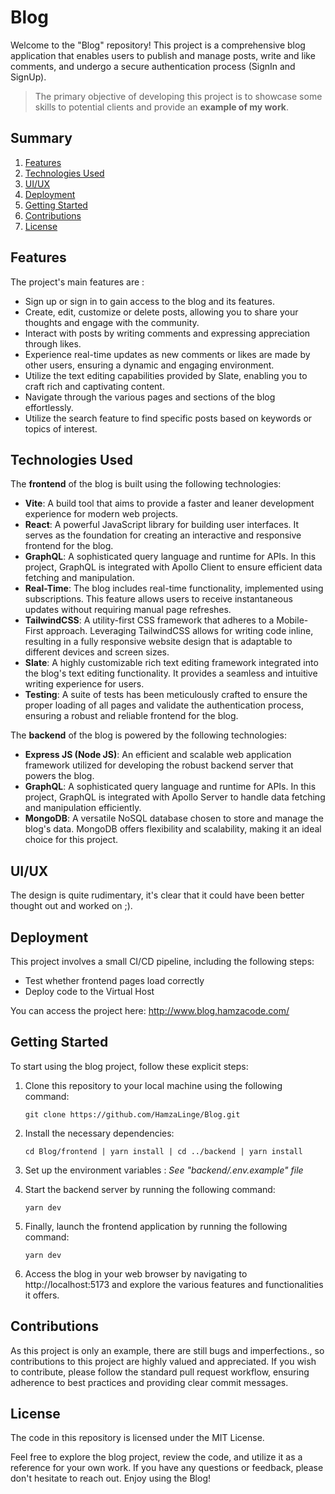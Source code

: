 # Blog

Welcome to the "Blog" repository! This project is a comprehensive blog application that enables users to publish and manage posts, write and like comments, and undergo a secure authentication process (SignIn and SignUp).

> The primary objective of developing this project is to showcase some skills to potential clients and provide an **example of my work**.

## Summary

1. [Features](#features)
2. [Technologies Used](#technologies-used)
3. [UI/UX](#uiux)
4. [Deployment](#deployment)
5. [Getting Started](#getting-started)
6. [Contributions](#contributions)
7. [License](#license)

## <a name="features"></a>Features

The project's main features are :

- Sign up or sign in to gain access to the blog and its features.
- Create, edit, customize or delete posts, allowing you to share your thoughts and engage with the community.
- Interact with posts by writing comments and expressing appreciation through likes.
- Experience real-time updates as new comments or likes are made by other users, ensuring a dynamic and engaging environment.
- Utilize the text editing capabilities provided by Slate, enabling you to craft rich and captivating content.
- Navigate through the various pages and sections of the blog effortlessly.
- Utilize the search feature to find specific posts based on keywords or topics of interest.

## <a name="technologies-used"></a>Technologies Used

The **frontend** of the blog is built using the following technologies:

- **Vite**: A build tool that aims to provide a faster and leaner development experience for modern web projects.
- **React**: A powerful JavaScript library for building user interfaces. It serves as the foundation for creating an interactive and responsive frontend for the blog.
- **GraphQL**: A sophisticated query language and runtime for APIs. In this project, GraphQL is integrated with Apollo Client to ensure efficient data fetching and manipulation.
- **Real-Time**: The blog includes real-time functionality, implemented using subscriptions. This feature allows users to receive instantaneous updates without requiring manual page refreshes.
- **TailwindCSS**: A utility-first CSS framework that adheres to a Mobile-First approach. Leveraging TailwindCSS allows for writing code inline, resulting in a fully responsive website design that is adaptable to different devices and screen sizes.
- **Slate**: A highly customizable rich text editing framework integrated into the blog's text editing functionality. It provides a seamless and intuitive writing experience for users.
- **Testing**: A suite of tests has been meticulously crafted to ensure the proper loading of all pages and validate the authentication process, ensuring a robust and reliable frontend for the blog.

The **backend** of the blog is powered by the following technologies:

- **Express JS (Node JS)**: An efficient and scalable web application framework utilized for developing the robust backend server that powers the blog.
- **GraphQL**: A sophisticated query language and runtime for APIs. In this project, GraphQL is integrated with Apollo Server to handle data fetching and manipulation efficiently.
- **MongoDB**: A versatile NoSQL database chosen to store and manage the blog's data. MongoDB offers flexibility and scalability, making it an ideal choice for this project.

## <a name="uiux"></a>UI/UX

The design is quite rudimentary, it's clear that it could have been better thought out and worked on ;).

## <a name="deployment"></a>Deployment

This project involves a small CI/CD pipeline, including the following steps:

- Test whether frontend pages load correctly
- Deploy code to the Virtual Host

You can access the project here: http://www.blog.hamzacode.com/

## <a name="getting-started"></a>Getting Started

To start using the blog project, follow these explicit steps:

1. Clone this repository to your local machine using the following command:

   `git clone https://github.com/HamzaLinge/Blog.git`

2. Install the necessary dependencies:

   `cd Blog/frontend |
yarn install |
cd ../backend |
yarn install`

3. Set up the environment variables : _See "backend/.env.example" file_

4. Start the backend server by running the following command:

   `yarn dev`

5. Finally, launch the frontend application by running the following command:

   `yarn dev`

6. Access the blog in your web browser by navigating to http://localhost:5173 and explore the various features and functionalities it offers.

## <a name="contributions"></a>Contributions

As this project is only an example, there are still bugs and imperfections., so contributions to this project are highly valued and appreciated. If you wish to contribute, please follow the standard pull request workflow, ensuring adherence to best practices and providing clear commit messages.

## <a name="license"></a>License

The code in this repository is licensed under the MIT License.

Feel free to explore the blog project, review the code, and utilize it as a reference for your own work. If you have any questions or feedback, please don't hesitate to reach out. Enjoy using the Blog!
